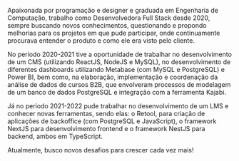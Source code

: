 Apaixonada por programação e designer e graduada em Engenharia de Computação, trabalho como Desenvolvedora Full Stack desde 2020, sempre buscando novos conhecimentos, questionando e propondo melhorias para os projetos em que pude participar, onde continuamente procurava entender o produto e como ele era visto pelo cliente.

No período 2020-2021 tive a oportunidade de trabalhar no desenvolvimento de um CMS (utilizando ReactJS, NodeJS e MySQL), no desenvolvimento de diferentes dashboards utilizando Metabase (com MySQL e PostgreSQL) e Power BI, bem como, na elaboração, implementação e coordenação da análise de dados de cursos B2B, que envolveram processos de modelagem de um banco de dados PostgreSQL e integração com a ferramenta Kajabi.

Já no período 2021-2022 pude trabalhar no desenvolvimento de um LMS e conhecer novas ferramentas, sendo elas: o Retool, para criação de aplicações de backoffice (com PostgreSQL e JavaScript), o framework NextJS para desenvolvimento frontend e o framework NestJS para backend, ambos em TypeScript.

Atualmente, busco novos desafios para crescer cada vez mais!
